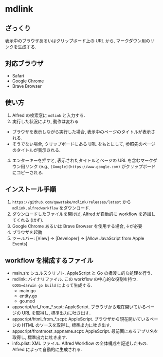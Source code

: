 # mdlink

## ざっくり
表示中のブラウザあるいはクリップボード上の URL から, マークダウン用のリンクを生成する.

## 対応ブラウザ
- Safari
- Google Chrome
- Brave Browser

## 使い方
1. Alfred の検索窓に `mdlink` と入力する.
2. 実行した状況により, 動作は変わる
  - ブラウザを表示しながら実行した場合, 表示中のページのタイトルが表示される.
  - そうでない場合, クリップボードにある URL をもとにして, 参照先のページのタイトルが表示される.
4. エンターキーを押すと, 表示されたタイトルとページの URL を含むマークダウン用リンク (e.g., `[Google](https://www.google.com)` がクリップボードにコピーされる.

## インストール手順
1. `https://github.com/qawatake/mdlink/releases/latest` から `mdlink.alfredworkflow` をダウンロード.
2. ダウンロードしたファイルを開けば, Alfred が自動的に workflow を追加してくれる (はず).
3. Google Chrome あるいは Brave Browser を使用する場合, ↓が必要
  1. ブラウザを起動
  2. ツールバー: [View] -> [Developer] -> [Allow JavaScript from Apple Events]

## workflow を構成するファイル
- main.sh: シュルスクリプト. AppleScript と Go の橋渡し的な処理を行う.
- mdlink: バイナリファイル. この workflow の中心的な役割を持つ. `GOOS=darwin go build` によって生成する.
  - main.go
  - entity.go
  - go.mod
- appscript/url_from_*.scpt: AppleScript. ブラウザから現在開いているページの URL を取得し, 標準出力に吐き出す.
- appscript/html_from_*.scpt: AppleScript. ブラウザから現在開いているページの HTML のソースを取得し, 標準出力に吐き出す.
- appscript/frontmost_appname.scpt: AppleScript. 最前面にあるアプリ名を取得し, 標準出力に吐き出す.
- info.plist: XML ファイル. Alfred Workflow の全体構成を記述したもの. Alfred によって自動的に生成される.
